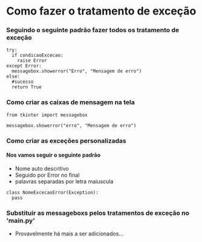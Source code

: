 # Como fazer o tratamento de exceção
### Seguindo o seguinte padrão fazer todos os tratamento de exceção
```
try: 
  if condicaoExcecao:
    raise Error
except Error:
  messagebox.showerror("Erro", "Mensagem de erro")
else:
  #sucesso
  return True
```
### Como criar as caixas de mensagem na tela 
```
from tkinter import messagebox

messagebox.showerror("erro", "Mensagem de erro")
```
### Como criar as exceções personalizadas 

#### Nos vamos seguir o seguinte padrão

- Nome auto descritivo
- Seguido por Error no final
- palavras separadas por letra maiuscula

```
class NomeExcecaoError(Exception):
  pass
```

### Substituir as messageboxs pelos tratamentos de exceção no 'main.py'

- Provavelmente há mais a ser adicionados...
